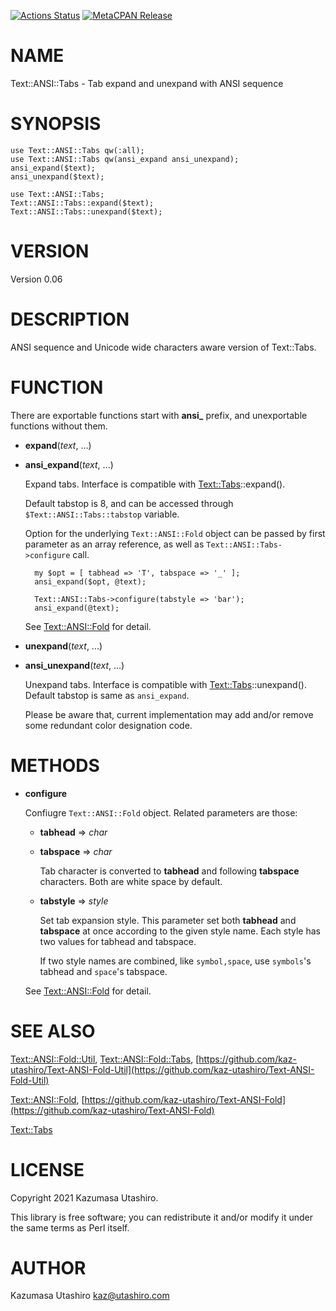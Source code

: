 [![Actions Status](https://github.com/kaz-utashiro/Text-ANSI-Tabs/workflows/test/badge.svg)](https://github.com/kaz-utashiro/Text-ANSI-Tabs/actions) [![MetaCPAN Release](https://badge.fury.io/pl/Text-ANSI-Tabs.svg)](https://metacpan.org/release/Text-ANSI-Tabs)
# NAME

Text::ANSI::Tabs - Tab expand and unexpand with ANSI sequence

# SYNOPSIS

    use Text::ANSI::Tabs qw(:all);
    use Text::ANSI::Tabs qw(ansi_expand ansi_unexpand);
    ansi_expand($text);
    ansi_unexpand($text);

    use Text::ANSI::Tabs;
    Text::ANSI::Tabs::expand($text);
    Text::ANSI::Tabs::unexpand($text);

# VERSION

Version 0.06

# DESCRIPTION

ANSI sequence and Unicode wide characters aware version of Text::Tabs.

# FUNCTION

There are exportable functions start with **ansi\_** prefix, and
unexportable functions without them.

- **expand**(_text_, ...)
- **ansi\_expand**(_text_, ...)

    Expand tabs.  Interface is compatible with [Text::Tabs](https://metacpan.org/pod/Text::Tabs)::expand().

    Default tabstop is 8, and can be accessed through
    `$Text::ANSI::Tabs::tabstop` variable.

    Option for the underlying `Text::ANSI::Fold` object can be passed by
    first parameter as an array reference, as well as `Text::ANSI::Tabs->configure` call.

        my $opt = [ tabhead => 'T', tabspace => '_' ];
        ansi_expand($opt, @text);

        Text::ANSI::Tabs->configure(tabstyle => 'bar');
        ansi_expand(@text);

    See [Text::ANSI::Fold](https://metacpan.org/pod/Text::ANSI::Fold) for detail.

- **unexpand**(_text_, ...)
- **ansi\_unexpand**(_text_, ...)

    Unexpand tabs.  Interface is compatible with
    [Text::Tabs](https://metacpan.org/pod/Text::Tabs)::unexpand().  Default tabstop is same as `ansi_expand`.

    Please be aware that, current implementation may add and/or remove
    some redundant color designation code.

# METHODS

- **configure**

    Confiugre `Text::ANSI::Fold` object.  Related parameters are those:

    - **tabhead** => _char_
    - **tabspace** => _char_

        Tab character is converted to **tabhead** and following **tabspace**
        characters.  Both are white space by default.

    - **tabstyle** => _style_

        Set tab expansion style.  This parameter set both **tabhead** and
        **tabspace** at once according to the given style name.  Each style has
        two values for tabhead and tabspace.

        If two style names are combined, like `symbol,space`, use
        `symbols`'s tabhead and `space`'s tabspace.

    See [Text::ANSI::Fold](https://metacpan.org/pod/Text::ANSI::Fold) for detail.

# SEE ALSO

[Text::ANSI::Fold::Util](https://metacpan.org/pod/Text::ANSI::Fold::Util),
[Text::ANSI::Fold::Tabs](https://metacpan.org/pod/Text::ANSI::Fold::Tabs),
[https://github.com/kaz-utashiro/Text-ANSI-Fold-Util](https://github.com/kaz-utashiro/Text-ANSI-Fold-Util)

[Text::ANSI::Fold](https://metacpan.org/pod/Text::ANSI::Fold),
[https://github.com/kaz-utashiro/Text-ANSI-Fold](https://github.com/kaz-utashiro/Text-ANSI-Fold)

[Text::Tabs](https://metacpan.org/pod/Text::Tabs)

# LICENSE

Copyright 2021 Kazumasa Utashiro.

This library is free software; you can redistribute it and/or modify
it under the same terms as Perl itself.

# AUTHOR

Kazumasa Utashiro <kaz@utashiro.com>
